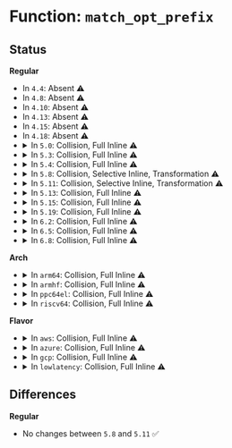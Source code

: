 # Function: <code>match_opt_prefix</code>

## Status
<b>Regular</b>
<ul>
<li>
In <code>4.4</code>: Absent ⚠️
</li>
<li>
In <code>4.8</code>: Absent ⚠️
</li>
<li>
In <code>4.10</code>: Absent ⚠️
</li>
<li>
In <code>4.13</code>: Absent ⚠️
</li>
<li>
In <code>4.15</code>: Absent ⚠️
</li>
<li>
In <code>4.18</code>: Absent ⚠️
</li>
<li>
<details>
<summary>In <code>5.0</code>: Collision, Full Inline ⚠️</summary>

**Collision:** Static-Static Collision

**Inline:** Full

**Transformation:** False

**Instances:**

```
In security/selinux/hooks.c (0)
Location: security/selinux/hooks.c:435
Inline: True
Inline callers:
  - security/selinux/hooks.c:selinux_sb_eat_lsm_opts
```
```
In security/smack/smack_lsm.c (ffffffff81435f34)
Location: security/smack/smack_lsm.c:72
Inline: True
Inline callers:
  - security/smack/smack_lsm.c:smack_sb_eat_lsm_opts
```
</details>
</li>
<li>
<details>
<summary>In <code>5.3</code>: Collision, Full Inline ⚠️</summary>

**Collision:** Static-Static Collision

**Inline:** Full

**Transformation:** False

**Instances:**

```
In security/selinux/hooks.c (0)
Location: security/selinux/hooks.c:436
Inline: True
Inline callers:
  - security/selinux/hooks.c:selinux_sb_eat_lsm_opts
```
```
In security/smack/smack_lsm.c (ffffffff81463b81)
Location: security/smack/smack_lsm.c:73
Inline: True
Inline callers:
  - security/smack/smack_lsm.c:smack_sb_eat_lsm_opts
```
</details>
</li>
<li>
<details>
<summary>In <code>5.4</code>: Collision, Full Inline ⚠️</summary>

**Collision:** Static-Static Collision

**Inline:** Full

**Transformation:** False

**Instances:**

```
In security/selinux/hooks.c (0)
Location: security/selinux/hooks.c:438
Inline: True
Inline callers:
  - security/selinux/hooks.c:selinux_sb_eat_lsm_opts
```
```
In security/smack/smack_lsm.c (ffffffff8147d951)
Location: security/smack/smack_lsm.c:73
Inline: True
Inline callers:
  - security/smack/smack_lsm.c:smack_sb_eat_lsm_opts
```
</details>
</li>
<li>
<details>
<summary>In <code>5.8</code>: Collision, Selective Inline, Transformation ⚠️</summary>

```c
int match_opt_prefix(char *s, int l, char **arg);
```

**Collision:** Static-Static Collision

**Inline:** Selective

**Transformation:** True

**Instances:**

```
In security/selinux/hooks.c (ffffffff814b1e20)
Location: security/selinux/hooks.c:387
Inline: True
Direct callers:
  - security/selinux/hooks.c:selinux_sb_eat_lsm_opts
```
```
In security/smack/smack_lsm.c (ffffffff814d3010)
Location: security/smack/smack_lsm.c:70
Inline: False
Direct callers:
  - security/smack/smack_lsm.c:smack_sb_eat_lsm_opts
```
**Symbols:**

```
ffffffff814b1e20-ffffffff814b1edd: match_opt_prefix.constprop.0 (STB_LOCAL)
ffffffff814d3010-ffffffff814d30c9: match_opt_prefix (STB_LOCAL)
```
</details>
</li>
<li>
<details>
<summary>In <code>5.11</code>: Collision, Selective Inline, Transformation ⚠️</summary>

```c
int match_opt_prefix(char *s, int l, char **arg);
```

**Collision:** Static-Static Collision

**Inline:** Selective

**Transformation:** True

**Instances:**

```
In security/selinux/hooks.c (ffffffff814cf1a0)
Location: security/selinux/hooks.c:388
Inline: True
Direct callers:
  - security/selinux/hooks.c:selinux_sb_eat_lsm_opts
```
```
In security/smack/smack_lsm.c (ffffffff814f02c0)
Location: security/smack/smack_lsm.c:70
Inline: False
Direct callers:
  - security/smack/smack_lsm.c:smack_sb_eat_lsm_opts
```
**Symbols:**

```
ffffffff814cf1a0-ffffffff814cf25d: match_opt_prefix.constprop.0 (STB_LOCAL)
ffffffff814f02c0-ffffffff814f0379: match_opt_prefix (STB_LOCAL)
```
</details>
</li>
<li>
<details>
<summary>In <code>5.13</code>: Collision, Full Inline ⚠️</summary>

**Collision:** Static-Static Collision

**Inline:** Full

**Transformation:** False

**Instances:**

```
In security/selinux/hooks.c (0)
Location: security/selinux/hooks.c:417
Inline: True
Inline callers:
  - security/selinux/hooks.c:selinux_sb_eat_lsm_opts
```
```
In security/smack/smack_lsm.c (ffffffff814fa32c)
Location: security/smack/smack_lsm.c:70
Inline: True
Inline callers:
  - security/smack/smack_lsm.c:smack_sb_eat_lsm_opts
```
</details>
</li>
<li>
<details>
<summary>In <code>5.15</code>: Collision, Full Inline ⚠️</summary>

**Collision:** Static-Static Collision

**Inline:** Full

**Transformation:** False

**Instances:**

```
In security/selinux/hooks.c (0)
Location: security/selinux/hooks.c:394
Inline: True
Inline callers:
  - security/selinux/hooks.c:selinux_sb_eat_lsm_opts
```
```
In security/smack/smack_lsm.c (ffffffff81554f27)
Location: security/smack/smack_lsm.c:70
Inline: True
Inline callers:
  - security/smack/smack_lsm.c:smack_sb_eat_lsm_opts
```
</details>
</li>
<li>
<details>
<summary>In <code>5.19</code>: Collision, Full Inline ⚠️</summary>

**Collision:** Static-Static Collision

**Inline:** Full

**Transformation:** False

**Instances:**

```
In security/selinux/hooks.c (0)
Location: security/selinux/hooks.c:378
Inline: True
Inline callers:
  - security/selinux/hooks.c:selinux_sb_eat_lsm_opts
```
```
In security/smack/smack_lsm.c (ffffffff815ee0b1)
Location: security/smack/smack_lsm.c:73
Inline: True
Inline callers:
  - security/smack/smack_lsm.c:smack_sb_eat_lsm_opts
```
</details>
</li>
<li>
<details>
<summary>In <code>6.2</code>: Collision, Full Inline ⚠️</summary>

**Collision:** Static-Static Collision

**Inline:** Full

**Transformation:** False

**Instances:**

```
In security/selinux/hooks.c (0)
Location: security/selinux/hooks.c:380
Inline: True
Inline callers:
  - security/selinux/hooks.c:selinux_sb_eat_lsm_opts
```
```
In security/smack/smack_lsm.c (ffffffff8169ddf1)
Location: security/smack/smack_lsm.c:74
Inline: True
Inline callers:
  - security/smack/smack_lsm.c:smack_sb_eat_lsm_opts
```
</details>
</li>
<li>
<details>
<summary>In <code>6.5</code>: Collision, Full Inline ⚠️</summary>

**Collision:** Static-Static Collision

**Inline:** Full

**Transformation:** False

**Instances:**

```
In security/selinux/hooks.c (0)
Location: security/selinux/hooks.c:376
Inline: True
Inline callers:
  - security/selinux/hooks.c:selinux_sb_eat_lsm_opts
```
```
In security/smack/smack_lsm.c (ffffffff816d438c)
Location: security/smack/smack_lsm.c:74
Inline: True
Inline callers:
  - security/smack/smack_lsm.c:smack_sb_eat_lsm_opts
```
</details>
</li>
<li>
<details>
<summary>In <code>6.8</code>: Collision, Full Inline ⚠️</summary>

**Collision:** Static-Static Collision

**Inline:** Full

**Transformation:** False

**Instances:**

```
In security/selinux/hooks.c (0)
Location: security/selinux/hooks.c:417
Inline: True
Inline callers:
  - security/selinux/hooks.c:selinux_sb_eat_lsm_opts
```
```
In security/smack/smack_lsm.c (ffffffff8171082c)
Location: security/smack/smack_lsm.c:84
Inline: True
Inline callers:
  - security/smack/smack_lsm.c:smack_sb_eat_lsm_opts
```
</details>
</li>
</ul>
<b>Arch</b>
<ul>
<li>
<details>
<summary>In <code>arm64</code>: Collision, Full Inline ⚠️</summary>

**Collision:** Static-Static Collision

**Inline:** Full

**Transformation:** False

**Instances:**

```
In security/selinux/hooks.c (0)
Location: security/selinux/hooks.c:438
Inline: True
Inline callers:
  - security/selinux/hooks.c:selinux_sb_eat_lsm_opts
```
```
In security/smack/smack_lsm.c (ffff80001056e6c0)
Location: security/smack/smack_lsm.c:73
Inline: True
Inline callers:
  - security/smack/smack_lsm.c:smack_sb_eat_lsm_opts
```
</details>
</li>
<li>
<details>
<summary>In <code>armhf</code>: Collision, Full Inline ⚠️</summary>

**Collision:** Static-Static Collision

**Inline:** Full

**Transformation:** False

**Instances:**

```
In security/selinux/hooks.c (0)
Location: security/selinux/hooks.c:438
Inline: True
Inline callers:
  - security/selinux/hooks.c:selinux_sb_eat_lsm_opts
```
```
In security/smack/smack_lsm.c (c0722068)
Location: security/smack/smack_lsm.c:73
Inline: True
Inline callers:
  - security/smack/smack_lsm.c:smack_sb_eat_lsm_opts
```
</details>
</li>
<li>
<details>
<summary>In <code>ppc64el</code>: Collision, Full Inline ⚠️</summary>

**Collision:** Static-Static Collision

**Inline:** Full

**Transformation:** False

**Instances:**

```
In security/selinux/hooks.c (0)
Location: security/selinux/hooks.c:438
Inline: True
Inline callers:
  - security/selinux/hooks.c:selinux_sb_eat_lsm_opts
```
```
In security/smack/smack_lsm.c (c0000000006d54c8)
Location: security/smack/smack_lsm.c:73
Inline: True
Inline callers:
  - security/smack/smack_lsm.c:smack_sb_eat_lsm_opts
```
</details>
</li>
<li>
<details>
<summary>In <code>riscv64</code>: Collision, Full Inline ⚠️</summary>

**Collision:** Static-Static Collision

**Inline:** Full

**Transformation:** False

**Instances:**

```
In security/selinux/hooks.c (ffffffe0003a7744)
Location: security/selinux/hooks.c:438
Inline: True
Inline callers:
  - security/selinux/hooks.c:selinux_sb_eat_lsm_opts
```
```
In security/smack/smack_lsm.c (ffffffe0003c4732)
Location: security/smack/smack_lsm.c:73
Inline: True
Inline callers:
  - security/smack/smack_lsm.c:smack_sb_eat_lsm_opts
```
</details>
</li>
</ul>
<b>Flavor</b>
<ul>
<li>
<details>
<summary>In <code>aws</code>: Collision, Full Inline ⚠️</summary>

**Collision:** Static-Static Collision

**Inline:** Full

**Transformation:** False

**Instances:**

```
In security/selinux/hooks.c (0)
Location: security/selinux/hooks.c:438
Inline: True
Inline callers:
  - security/selinux/hooks.c:selinux_sb_eat_lsm_opts
```
```
In security/smack/smack_lsm.c (ffffffff81475f31)
Location: security/smack/smack_lsm.c:73
Inline: True
Inline callers:
  - security/smack/smack_lsm.c:smack_sb_eat_lsm_opts
```
</details>
</li>
<li>
<details>
<summary>In <code>azure</code>: Collision, Full Inline ⚠️</summary>

**Collision:** Static-Static Collision

**Inline:** Full

**Transformation:** False

**Instances:**

```
In security/selinux/hooks.c (0)
Location: security/selinux/hooks.c:438
Inline: True
Inline callers:
  - security/selinux/hooks.c:selinux_sb_eat_lsm_opts
```
```
In security/smack/smack_lsm.c (ffffffff81466951)
Location: security/smack/smack_lsm.c:73
Inline: True
Inline callers:
  - security/smack/smack_lsm.c:smack_sb_eat_lsm_opts
```
</details>
</li>
<li>
<details>
<summary>In <code>gcp</code>: Collision, Full Inline ⚠️</summary>

**Collision:** Static-Static Collision

**Inline:** Full

**Transformation:** False

**Instances:**

```
In security/selinux/hooks.c (0)
Location: security/selinux/hooks.c:438
Inline: True
Inline callers:
  - security/selinux/hooks.c:selinux_sb_eat_lsm_opts
```
```
In security/smack/smack_lsm.c (ffffffff81471fd1)
Location: security/smack/smack_lsm.c:73
Inline: True
Inline callers:
  - security/smack/smack_lsm.c:smack_sb_eat_lsm_opts
```
</details>
</li>
<li>
<details>
<summary>In <code>lowlatency</code>: Collision, Full Inline ⚠️</summary>

**Collision:** Static-Static Collision

**Inline:** Full

**Transformation:** False

**Instances:**

```
In security/selinux/hooks.c (0)
Location: security/selinux/hooks.c:438
Inline: True
Inline callers:
  - security/selinux/hooks.c:selinux_sb_eat_lsm_opts
```
```
In security/smack/smack_lsm.c (ffffffff814898c1)
Location: security/smack/smack_lsm.c:73
Inline: True
Inline callers:
  - security/smack/smack_lsm.c:smack_sb_eat_lsm_opts
```
</details>
</li>
</ul>

## Differences
<b>Regular</b>
<ul>
<li>
No changes between <code>5.8</code> and <code>5.11</code> ✅
</li>
</ul>
